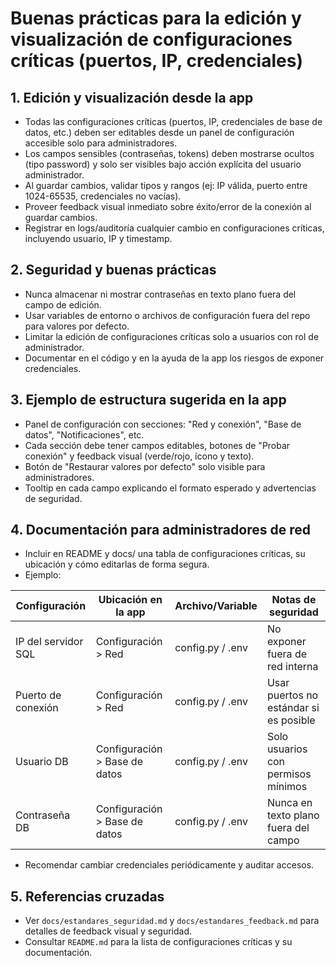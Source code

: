 # Buenas prácticas para la edición y visualización de configuraciones críticas (puertos, IP, credenciales)

## 1. Edición y visualización desde la app
- Todas las configuraciones críticas (puertos, IP, credenciales de base de datos, etc.) deben ser editables desde un panel de configuración accesible solo para administradores.
- Los campos sensibles (contraseñas, tokens) deben mostrarse ocultos (tipo password) y solo ser visibles bajo acción explícita del usuario administrador.
- Al guardar cambios, validar tipos y rangos (ej: IP válida, puerto entre 1024-65535, credenciales no vacías).
- Proveer feedback visual inmediato sobre éxito/error de la conexión al guardar cambios.
- Registrar en logs/auditoría cualquier cambio en configuraciones críticas, incluyendo usuario, IP y timestamp.

## 2. Seguridad y buenas prácticas
- Nunca almacenar ni mostrar contraseñas en texto plano fuera del campo de edición.
- Usar variables de entorno o archivos de configuración fuera del repo para valores por defecto.
- Limitar la edición de configuraciones críticas solo a usuarios con rol de administrador.
- Documentar en el código y en la ayuda de la app los riesgos de exponer credenciales.

## 3. Ejemplo de estructura sugerida en la app
- Panel de configuración con secciones: "Red y conexión", "Base de datos", "Notificaciones", etc.
- Cada sección debe tener campos editables, botones de "Probar conexión" y feedback visual (verde/rojo, ícono y texto).
- Botón de "Restaurar valores por defecto" solo visible para administradores.
- Tooltip en cada campo explicando el formato esperado y advertencias de seguridad.

## 4. Documentación para administradores de red
- Incluir en README y docs/ una tabla de configuraciones críticas, su ubicación y cómo editarlas de forma segura.
- Ejemplo:

| Configuración         | Ubicación en la app         | Archivo/Variable         | Notas de seguridad                  |
|----------------------|-----------------------------|--------------------------|-------------------------------------|
| IP del servidor SQL  | Configuración > Red         | config.py / .env         | No exponer fuera de red interna     |
| Puerto de conexión   | Configuración > Red         | config.py / .env         | Usar puertos no estándar si es posible |
| Usuario DB           | Configuración > Base de datos | config.py / .env       | Solo usuarios con permisos mínimos  |
| Contraseña DB        | Configuración > Base de datos | config.py / .env       | Nunca en texto plano fuera del campo|

- Recomendar cambiar credenciales periódicamente y auditar accesos.

## 5. Referencias cruzadas
- Ver `docs/estandares_seguridad.md` y `docs/estandares_feedback.md` para detalles de feedback visual y seguridad.
- Consultar `README.md` para la lista de configuraciones críticas y su documentación.
